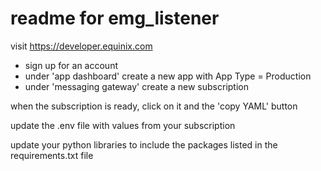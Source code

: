 # readme for emg_listener

visit https://developer.equinix.com
 - sign up for an account
 - under 'app dashboard' create a new app with App Type = Production
 - under 'messaging gateway' create a new subscription

when the subscription is ready, click on it and the 'copy YAML' button

update the .env file with values from your subscription

update your python libraries to include the packages listed in the requirements.txt file 
